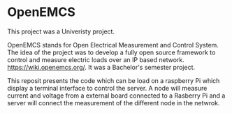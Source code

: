 # OpenEMCS
This project was a Univeristy project.

OpenEMCS stands for Open Electrical Measurement and Control System. The idea of the project was to develop a fully open source framework to control and measure electric loads over an IP based network. https://wiki.openemcs.org/. It was a Bachelor's semester project.

This reposit presents the code which can be load on a raspberry Pi which display a terminal interface to control the server. A node will measure current and voltage from a external board connected to a Rasberry Pi and a server will connect the measurement of the different node in the netwrok. 
